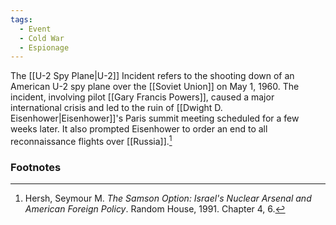 ```yaml
---
tags:
  - Event
  - Cold War
  - Espionage
---
```

The [[U-2 Spy Plane|U-2]] Incident refers to the shooting down of an American U-2 spy plane over the [[Soviet Union]] on May 1, 1960. The incident, involving pilot [[Gary Francis Powers]], caused a major international crisis and led to the ruin of [[Dwight D. Eisenhower|Eisenhower]]'s Paris summit meeting scheduled for a few weeks later. It also prompted Eisenhower to order an end to all reconnaissance flights over [[Russia]].[^1]

### Footnotes

[^1]: Hersh, Seymour M. *The Samson Option: Israel's Nuclear Arsenal and American Foreign Policy*. Random House, 1991. Chapter 4, 6.